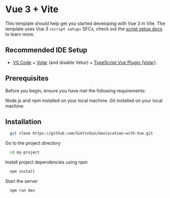 # Vue 3 + Vite

This template should help get you started developing with Vue 3 in Vite. The template uses Vue 3 `<script setup>` SFCs, check out the [script setup docs](https://v3.vuejs.org/api/sfc-script-setup.html#sfc-script-setup) to learn more.

## Recommended IDE Setup

- [VS Code](https://code.visualstudio.com/) + [Volar](https://marketplace.visualstudio.com/items?itemName=Vue.volar) (and disable Vetur) + [TypeScript Vue Plugin (Volar)](https://marketplace.visualstudio.com/items?itemName=Vue.vscode-typescript-vue-plugin).



## Prerequisites
Before you begin, ensure you have met the following requirements:

Node.js and npm installed on your local machine.
Git installed on your local machine.

## Installation

```bash
  git clone https://github.com/SikYinSun/Geolocation-with-Vue.git
```

Go to the project directory

```bash
  cd my-project
```

Install project dependencies using npm
```bash
  npm install
```

Start the server
```bash
  npm run dev
```
